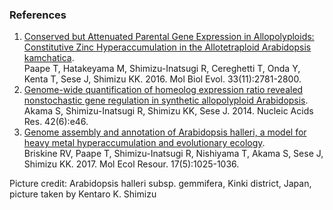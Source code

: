 ### References

1.  [Conserved but Attenuated Parental Gene Expression in
    Allopolyploids: Constitutive Zinc Hyperaccumulation in the
    Allotetraploid Arabidopsis
    kamchatica](https://doi.org/10.1093/molbev/msw141).\
    Paape T, Hatakeyama M, Shimizu-Inatsugi R, Cereghetti T, Onda Y,
    Kenta T, Sese J, Shimizu KK. 2016. Mol Biol Evol. 33(11):2781-2800.
2.  [Genome-wide quantification of homeolog expression ratio revealed
    nonstochastic gene regulation in synthetic allopolyploid
    Arabidopsis](https://academic.oup.com/nar/article/42/6/e46/2437554).\
    Akama S, Shimizu-Inatsugi R, Shimizu KK, Sese J. 2014. Nucleic Acids
    Res. 42(6):e46.
3.  [Genome assembly and annotation of Arabidopsis halleri, a model for
    heavy metal hyperaccumulation and evolutionary
    ecology](http://europepmc.org/abstract/MED/27671113).\
    Briskine RV, Paape T, Shimizu-Inatsugi R, Nishiyama T, Akama S, Sese
    J, Shimizu KK. 2017. Mol Ecol Resour. 17(5):1025-1036.

Picture credit: Arabidopsis halleri subsp. gemmifera, Kinki district,
Japan, picture taken by Kentaro K. Shimizu
